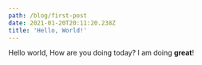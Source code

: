 ```yaml
---
path: /blog/first-post
date: 2021-01-20T20:11:20.238Z
title: 'Hello, World!'
---
```

Hello world, How are you doing today? I am doing **great**!
